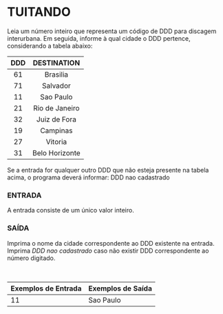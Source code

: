 ﻿# TUITANDO

Leia um número inteiro que representa um código de DDD para discagem interurbana. Em seguida, informe à qual cidade o DDD pertence, considerando a tabela abaixo:

| DDD  |  DESTINATION   |
| :--: | :------------: |
|  61  |    Brasilia    |
|  71  |    Salvador    |
|  11  |   Sao Paulo    |
|  21  | Rio de Janeiro |
|  32  |  Juiz de Fora  |
|  19  |    Campinas    |
|  27  |    Vitoria     |
|  31  | Belo Horizonte |

Se a entrada for qualquer outro DDD que não esteja presente na tabela acima, o programa deverá informar: DDD nao cadastrado


### ENTRADA

A entrada consiste de um único valor inteiro.


### SAÍDA

Imprima o nome da cidade correspondente ao DDD existente na entrada. Imprima *DDD nao cadastrado* caso não existir DDD correspondente ao número digitado.

<br/>

| Exemplos de Entrada | Exemplos de Saída |
| ------------------- | ----------------- |
| 11                  | Sao Paulo         |
